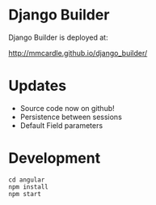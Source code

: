 Django Builder
==============

Django Builder is deployed at:

http://mmcardle.github.io/django_builder/

Updates
=======

* Source code now on github!
* Persistence between sessions
* Default Field parameters

Development
===========

    cd angular
    npm install
    npm start

